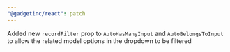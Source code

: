```yaml
---
"@gadgetinc/react": patch
---
```


Added new `recordFilter` prop to `AutoHasManyInput` and `AutoBelongsToInput` to allow the related model options in the dropdown to be filtered
